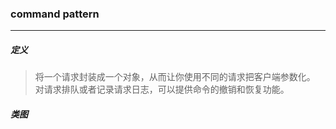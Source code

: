 ### command pattern

---

##### 定义
> 将一个请求封装成一个对象，从而让你使用不同的请求把客户端参数化。
对请求排队或者记录请求日志，可以提供命令的撤销和恢复功能。

##### 类图
